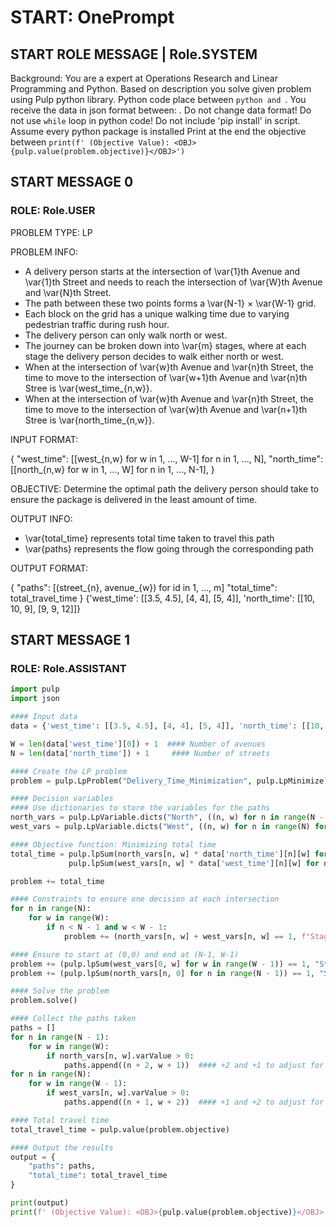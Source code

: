 # START: OnePrompt 
## START ROLE MESSAGE | Role.SYSTEM 
Background: You are a expert at Operations Research and Linear Programming and Python. Based on description you solve given problem using Pulp python library. Python code place between ```python and ```. You receive the data in json format between: <DATA></DATA>. Do not change data format! Do not use `while` loop in python code! Do not include 'pip install' in script. Assume every python package is installed Print at the end the objective between <OBJ></OBJ> `print(f' (Objective Value): <OBJ>{pulp.value(problem.objective)}</OBJ>')`  
## START MESSAGE 0 
### ROLE: Role.USER
<DESCRIPTION>
PROBLEM TYPE: LP

PROBLEM INFO:

- A delivery person starts at the intersection of \var{1}th Avenue and \var{1}th Street and needs to reach the intersection of \var{W}th Avenue and \var{N}th Street.
- The path between these two points forms a \var{N-1} × \var{W-1} grid.
- Each block on the grid has a unique walking time due to varying pedestrian traffic during rush hour.
- The delivery person can only walk north or west.
- The journey can be broken down into \var{m} stages, where at each stage the delivery person decides to walk either north or west.
- When at the intersection of \var{w}th Avenue and \var{n}th Street, the time to move to the intersection of \var{w+1}th Avenue and \var{n}th Stree is \var{west_time_{n,w}}.
- When at the intersection of \var{w}th Avenue and \var{n}th Street, the time to move to the intersection of \var{w}th Avenue and \var{n+1}th Stree is \var{north_time_{n,w}}.

INPUT FORMAT:

{
    "west_time": [[west_{n,w} for w in 1, ..., W-1] for n in 1, ..., N],
    "north_time": [[north_{n,w} for w in 1, ..., W] for n in 1, ..., N-1],
}

OBJECTIVE: Determine the optimal path the delivery person should take to ensure the package is delivered in the least amount of time.

OUTPUT INFO:

- \var{total_time} represents total time taken to travel this path
- \var{paths} represents the flow going through the corresponding path

OUTPUT FORMAT:

{
    "paths": [(street_{n}, avenue_{w}) for id in 1, ..., m]
    "total_time": total_travel_time
}
</DESCRIPTION>
<DATA>
{'west_time': [[3.5, 4.5], [4, 4], [5, 4]], 'north_time': [[10, 10, 9], [9, 9, 12]]}</DATA>


## START MESSAGE 1 
### ROLE: Role.ASSISTANT
```python
import pulp
import json

#### Input data
data = {'west_time': [[3.5, 4.5], [4, 4], [5, 4]], 'north_time': [[10, 10, 9], [9, 9, 12]]}

W = len(data['west_time'][0]) + 1  #### Number of avenues
N = len(data['north_time']) + 1     #### Number of streets

#### Create the LP problem
problem = pulp.LpProblem("Delivery_Time_Minimization", pulp.LpMinimize)

#### Decision variables
#### Use dictionaries to store the variables for the paths
north_vars = pulp.LpVariable.dicts("North", ((n, w) for n in range(N - 1) for w in range(W)), cat='Binary')
west_vars = pulp.LpVariable.dicts("West", ((n, w) for n in range(N) for w in range(W - 1)), cat='Binary')

#### Objective function: Minimizing total time
total_time = pulp.lpSum(north_vars[n, w] * data['north_time'][n][w] for n in range(N - 1) for w in range(W)) + \
             pulp.lpSum(west_vars[n, w] * data['west_time'][n][w] for n in range(N) for w in range(W - 1))

problem += total_time

#### Constraints to ensure one decision at each intersection
for n in range(N):
    for w in range(W):
        if n < N - 1 and w < W - 1:
            problem += (north_vars[n, w] + west_vars[n, w] == 1, f"Stage_{n}_{w}")

#### Ensure to start at (0,0) and end at (N-1, W-1)
problem += (pulp.lpSum(west_vars[0, w] for w in range(W - 1)) == 1, "Start_Condition")
problem += (pulp.lpSum(north_vars[n, 0] for n in range(N - 1)) == 1, "Start_Condition_North")

#### Solve the problem
problem.solve()

#### Collect the paths taken
paths = []
for n in range(N - 1):
    for w in range(W):
        if north_vars[n, w].varValue > 0:
            paths.append((n + 2, w + 1))  #### +2 and +1 to adjust for 1-based indexing
for n in range(N):
    for w in range(W - 1):
        if west_vars[n, w].varValue > 0:
            paths.append((n + 1, w + 2))  #### +1 and +2 to adjust for 1-based indexing

#### Total travel time
total_travel_time = pulp.value(problem.objective)

#### Output the results
output = {
    "paths": paths,
    "total_time": total_travel_time
}

print(output)
print(f' (Objective Value): <OBJ>{pulp.value(problem.objective)}</OBJ>')
```

